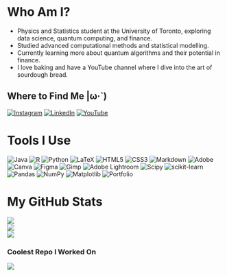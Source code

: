 # Who Am I?
- Physics and Statistics student at the University of Toronto, exploring data science, quantum computing, and finance.<be>
- Studied advanced computational methods and statistical modelling.<be>
- Currently learning more about quantum algorithms and their potential in finance.<be>
- I love baking and have a YouTube channel where I dive into the art of sourdough bread. 

## Where to Find Me |ω·`)
[![Instagram](https://img.shields.io/badge/Instagram-%23E4405F.svg?logo=Instagram&logoColor=white)](https://www.instagram.com/umi_yamaguchi/) [![LinkedIn](https://img.shields.io/badge/LinkedIn-%230077B5.svg?logo=linkedin&logoColor=white)](https://www.linkedin.com/in/umi-yamaguchi/) [![YouTube](https://img.shields.io/badge/YouTube-%23FF0000.svg?logo=YouTube&logoColor=white)](https://www.youtube.com/@UmisBakery) 

# Tools I Use
![Java](https://img.shields.io/badge/java-%23ED8B00.svg?style=flat-square&logo=openjdk&logoColor=white) ![R](https://img.shields.io/badge/r-%23276DC3.svg?style=flat-square&logo=r&logoColor=white) ![Python](https://img.shields.io/badge/python-3670A0?style=flat-square&logo=python&logoColor=ffdd54) ![LaTeX](https://img.shields.io/badge/latex-%23008080.svg?style=flat-square&logo=latex&logoColor=white) ![HTML5](https://img.shields.io/badge/html5-%23E34F26.svg?style=flat-square&logo=html5&logoColor=white) ![CSS3](https://img.shields.io/badge/css3-%231572B6.svg?style=flat-square&logo=css3&logoColor=white) ![Markdown](https://img.shields.io/badge/markdown-%23000000.svg?style=flat-square&logo=markdown&logoColor=white) ![Adobe](https://img.shields.io/badge/adobe-%23FF0000.svg?style=flat-square&logo=adobe&logoColor=white) ![Canva](https://img.shields.io/badge/Canva-%2300C4CC.svg?style=flat-square&logo=Canva&logoColor=white) ![Figma](https://img.shields.io/badge/figma-%23F24E1E.svg?style=flat-square&logo=figma&logoColor=white) ![Gimp](https://img.shields.io/badge/Gimp-657D8B?style=flat-square&logo=gimp&logoColor=FFFFFF) ![Adobe Lightroom](https://img.shields.io/badge/Adobe%20Lightroom-31A8FF.svg?style=flat-square&logo=Adobe%20Lightroom&logoColor=white) ![Scipy](https://img.shields.io/badge/SciPy-%230C55A5.svg?style=flat-square&logo=scipy&logoColor=%white) ![scikit-learn](https://img.shields.io/badge/scikit--learn-%23F7931E.svg?style=flat-square&logo=scikit-learn&logoColor=white) ![Pandas](https://img.shields.io/badge/pandas-%23150458.svg?style=flat-square&logo=pandas&logoColor=white) ![NumPy](https://img.shields.io/badge/numpy-%23013243.svg?style=flat-square&logo=numpy&logoColor=white) ![Matplotlib](https://img.shields.io/badge/Matplotlib-%23ffffff.svg?style=flat-square&logo=Matplotlib&logoColor=black) ![Portfolio](https://img.shields.io/badge/Portfolio-%23000000.svg?style=flat-square&logo=firefox&logoColor=#FF7139)

# My GitHub Stats 
![](https://github-readme-stats.vercel.app/api?username=umi2004&theme=tokyonight&hide_border=true&include_all_commits=false&count_private=false)<br/>
![](https://github-readme-streak-stats.herokuapp.com/?user=umi2004&theme=tokyonight&hide_border=true)<br/>
![](https://github-readme-stats.vercel.app/api/top-langs/?username=umi2004&theme=tokyonight&hide_border=true&include_all_commits=false&count_private=false&layout=compact)

### Coolest Repo I Worked On
![](https://github-contributor-stats.vercel.app/api?username=umi2004&limit=5&theme=tokyonight&combine_all_yearly_contributions=true)


